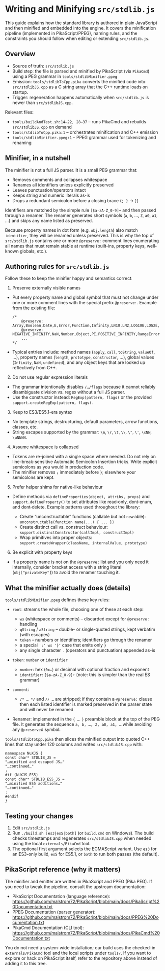 # Writing and Minifying `src/stdlib.js`

This guide explains how the standard library is authored in plain JavaScript and then minified and embedded into the
engine. It covers the minification pipeline (implemented in PikaScript/PPEG), naming rules, and the constraints you
should follow when editing or extending `src/stdlib.js`.

## Overview

- Source of truth: `src/stdlib.js`
- Build step: the file is parsed and minified by PikaScript (via `PikaCmd`) using a PEG grammar in
  `tools/stdlibMinifier.ppeg`
- Emission: `tools/stdlibToCpp.pika` converts the minified code into `src/stdlibJS.cpp` as a C string array that the
  C++ runtime loads on startup.
- Trigger: regeneration happens automatically when `src/stdlib.js` is newer than `src/stdlibJS.cpp`.

Relevant files:
- `tools/buildAndTest.sh:14–22, 28–37` – runs PikaCmd and rebuilds `src/stdlibJS.cpp` on demand
- `tools/stdlibToCpp.pika:1` – orchestrates minification and C++ emission
- `tools/stdlibMinifier.ppeg:1` – PPEG grammar used for tokenizing and renaming

## Minifier, in a nutshell

The minifier is not a full JS parser. It is a small PEG grammar that:

- Removes comments and collapses whitespace
- Renames all identifiers unless explicitly preserved
- Leaves punctuation/operators intact
- Keeps string and numeric literals as-is
- Drops a redundant semicolon before a closing brace (`; }` → `}`)

Identifiers are matched by the simple rule `[$a-zA-Z_0-9]+` and then passed through a renamer. The renamer generates
short symbols (`a`, `b`, …, `Z`, `a0`, `a1`, …) and skips any name listed as preserved.

Because property names in dot form (e.g. `obj.length`) also match `identifier`, they will be renamed unless preserved.
This is why the top of `src/stdlib.js` contains one or more `@preserve:` comment lines enumerating all names that must
remain stable at runtime (built-ins, property keys, well-known globals, etc.).

## Authoring rules for `src/stdlib.js`

Follow these to keep the minifier happy and semantics correct:

1) Preserve externally visible names
- Put every property name and global symbol that must not change under one or more comment lines with the special
  prefix `@preserve:`. Example from the existing file:

  ```
  /*
      @preserve: Array,Boolean,Date,E,Error,Function,Infinity,LN10,LN2,LOG10E,LOG2E,MAX_VALUE,MIN_VALUE,Math
      @preserve: NEGATIVE_INFINITY,NaN,Number,Object,PI,POSITIVE_INFINITY,RangeError,RegExp,SQRT1_2,SQRT2,String
      ...
  */
  ```

- Typical entries include: method names (`apply`, `call`, `toString`, `valueOf`, …), property names (`length`,
  `prototype`, `constructor`, …), global values (`Infinity`, `NaN`, `undefined`), and any object keys that are looked
  up reflectively from C++.

2) Do not use regular expression literals
- The grammar intentionally disables `/…/flags` because it cannot reliably disambiguate division vs. regex without a
  full JS parser.
- Use the constructor instead: `RegExp(pattern, flags)` or the provided `support.createRegExp(pattern, flags)`.

3) Keep to ES3/ES5.1-era syntax
- No template strings, destructuring, default parameters, arrow functions, classes, etc.
- String escapes supported by the grammar: `\n`, `\r`, `\t`, `\\`, `\"`, `\'`, `\xNN`, `\uNNNN`.

4) Assume whitespace is collapsed
- Tokens are re-joined with a single space where needed. Do not rely on line-break-sensitive Automatic Semicolon
  Insertion tricks. Write explicit semicolons as you would in production code.
- The minifier removes `;` immediately before `}`; elsewhere your semicolons are kept.

5) Prefer helper shims for native-like behaviour
- Define methods via `defineProperties(object, attribs, props)` and `support.defineProperty()` to set attributes like
  read‑only, dont‑enum, and dont‑delete. Example patterns used throughout the library:

  - Create “unconstructable” functions (callable but not `new`‑able):
    `unconstructable(function name(...) { ... })`
  - Create distinct call vs. construct behaviour:
    `support.distinctConstructor(callImpl, constructImpl)`
  - Wrap primitives into proper objects:
    `support.createWrapper(className, internalValue, prototype)`

6) Be explicit with property keys
- If a property name is not on the `@preserve:` list and you only need it internally, consider bracket access with a
  string literal (`obj["privateKey"]`) to avoid the renamer touching it.

## What the minifier actually does (details)

`tools/stdlibMinifier.ppeg` defines these key rules:

- `root`: streams the whole file, choosing one of these at each step:
  - `ws` (whitespace or comments) – discarded except for `@preserve:` handling
  - `qString` / `aString` – double- or single-quoted strings, kept verbatim (with escapes)
  - `token` – numbers or identifiers; identifiers go through the renamer
  - a special `';' ws '}'` case that emits only `}`
  - any single character `.` (operators and punctuation) appended as-is

- `token`: `number` or `identifier`
  - `number`: hex (`0x…`) or decimal with optional fraction and exponent
  - `identifier`: `[$a-zA-Z_0-9]+` (note: this is simpler than the real ES grammar)

- `comment`:
  - `/* … */` and `// …` are stripped; if they contain a `@preserve:` clause then each listed identifier is marked
    preserved in the parser state and will never be renamed.

- Renamer: implemented in the `{ … }` preamble block at the top of the PEG file. It generates the sequence
  `a, b, …, Z, a0, a1, …` while avoiding any `@preserve`d symbol.

`tools/stdlibToCpp.pika` then slices the minified output into quoted C++ lines that stay under 120 columns and writes
`src/stdlibJS.cpp` with:

```
namespace NuXJS {
const char* STDLIB_JS =
"…minified and escaped JS…"
"…continued…"
;
#if (NUXJS_ES5)
const char* STDLIB_ES5_JS =
"…minified ES5 additions…"
"…continued…"
;
#endif
}
```

## Testing your changes

1) Edit `src/stdlib.js`
2) Run `./build.sh [es3|es5|both]` (or `build.cmd` on Windows). The build checks timestamps and regenerates
`src/stdlibJS.cpp` when needed using the local `externals/PikaCmd` tool.
3) The optional first argument selects the ECMAScript variant. Use `es3` for an ES3-only build, `es5` for ES5.1,
or `both` to run both passes (the default).

## PikaScript reference (why it matters)

The minifier and emitter are written in PikaScript and PPEG (Pika PEG). If you need to tweak the pipeline, consult the
upstream documentation:

- PikaScript Documentation (language reference):
  https://github.com/malstrom72/PikaScript/blob/main/docs/PikaScript%20Documentation.txt
- PPEG Documentation (parser generator):
  https://github.com/malstrom72/PikaScript/blob/main/docs/PPEG%20Documentation.txt
- PikaCmd Documentation (CLI tool):
  https://github.com/malstrom72/PikaScript/blob/main/docs/PikaCmd%20Documentation.txt

You do not need a system-wide installation; our build uses the checked-in `externals/PikaCmd` tool and the local
scripts under `tools/`. If you want to explore or hack on PikaScript itself, refer to the repository above instead of
adding it to this tree.
